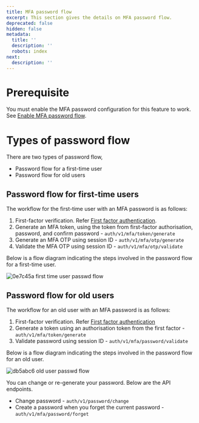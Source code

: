 ```yaml
---
title: MFA password flow
excerpt: This section gives the details on MFA password flow.
deprecated: false
hidden: false
metadata:
  title: ''
  description: ''
  robots: index
next:
  description: ''
---
```

# Prerequisite

You must enable the MFA password configuration for this feature to work. See [Enable MFA password flow](https://docs.capillarytech.com/reference/authentication-configurations#enable-mfa-password-flow).

# Types of password flow

There are two types of password flow,

* Password flow for a first-time user
* Password flow for old users

## Password flow for first-time users

The workflow for the first-time user with an MFA password is as follows: 

1. First-factor verification. Refer [First factor authentication](https://docs.capillarytech.com/reference/generate-authentication-tokenapi).
2. Generate an MFA token, using the token from first-factor authorisation, password, and confirm password - `auth/v1/mfa/token/generate`
3. Generate an MFA OTP using session ID - `auth/v1/mfa/otp/generate`
4. Validate the MFA OTP using session ID - `auth/v1/mfa/otp/validate`

Below is a flow diagram indicating the steps involved in the password flow for a first-time user.

![0e7c45a first time user passwd flow](https://files.readme.io/0e7c45a-first-time_user_passwd_flow.jpg)

## Password flow for old users

   The workflow for an old user with an MFA password is as follows:

1. First-factor verification. Refer [First factor authentication](https://docs.capillarytech.com/reference/generate-authentication-tokenapi)
2. Generate a token using an authorisation token from the first factor - `auth/v1/mfa/token/generate`
3. Validate password using session ID - `auth/v1/mfa/password/validate`

Below is a flow diagram indicating the steps involved in the password flow for an old user.

![db5abc6 old user passwd flow](https://files.readme.io/db5abc6-old_user_passwd_flow.jpg)

You can change or re-generate your password. Below are the API endpoints.

* Change password - `auth/v1/password/change`
* Create a password when you forget the current password - `auth/v1/mfa/password/forget`
